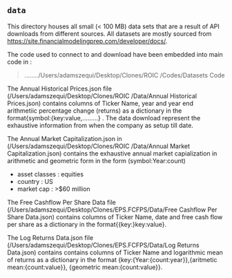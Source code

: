 ## `data`
This directory houses all small (< 100 MB) data sets that are a result of API downloads from different sources. All datasets are mostly sourced from https://site.financialmodelingprep.com/developer/docs/. 

The  code used to connect to and download  have been embedded into main code in :

> ......../Users/adamszequi/Desktop/Clones/ROIC /Codes/Datasets Code

The Annual Historical Prices.json file (/Users/adamszequi/Desktop/Clones/ROIC /Data/Annual Historical Prices.json) contains columns of Ticker Name, year  and year end arithmetiic percentage change (returns) as a dictionary  in the format{symbol:{key:value,.........} . The data download represent the exhaustive information from when the company as setup till date.

The Annual Market Capitalization.json  in (/Users/adamszequi/Desktop/Clones/ROIC /Data/Annual Market Capitalization.json) contains the exhaustive annual market capialization in arithmetic and geometric form in the form (symbol:Year:count)




* asset classes : equities 
* country : US 
* market cap : >$60 million

The Free Cashflow Per Share Data file (/Users/adamszequi/Desktop/Clones/EPS.FCFPS/Data/Free Cashflow Per Share Data.json) contains columns of Ticker Name, date  and free cash flow per share as a dictionary  in the format{{key:}key:value}.

The Log Returns Data.json file (/Users/adamszequi/Desktop/Clones/EPS.FCFPS/Data/Log Returns Data.json) contains contains columns of Ticker Name and logarithmic mean of returns  as a dictionary  in the format {key:{Year:{count:year}},{aritmetic mean:{count:value}}, {geometric mean:{count:value}}.




